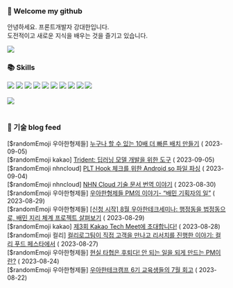 ### 👋 Welcome my github

안녕하세요. 프론트개발자 강대한입니다.
<br>
도전적이고 새로운 지식을 배우는 것을 즐기고 있습니다.

<!--
![header](https://capsule-render.vercel.app/api?type=Waving&color=auto&height=300&section=header&text=Welcome&fontAlignY=40&desc=KangDaeHan%20github%20&descSize=20&descAlignY=55&animation=fadeIn&fontSize=90)

**KangDaeHan/KangDaeHan** is a ✨ _special_ ✨ repository because its `README.md` (this file) appears on your GitHub profile.

Here are some ideas to get you started:

- 🔭 I’m currently working on ...
- 🌱 I’m currently learning ...
- 👯 I’m looking to collaborate on ...
- 🤔 I’m looking for help with ...
- 💬 Ask me about ...
- 📫 How to reach me: ...
- 😄 Pronouns: ...
- ⚡ Fun fact: ...
-->

<a href="https://twinfamily.github.io" target="_blank"><img src="https://img.shields.io/badge/Blog-121D33?style=flat-square&logo=blogger&logoColor=ffffff"/></a>

### :books: Skills
<a href="#" target="_blank"><img src="https://img.shields.io/badge/React-61DAFB?style=flat-square&logo=react&logoColor=ffffff"/></a>
<a href="#" target="_blank"><img src="https://img.shields.io/badge/Html5-E34F26?style=flat-square&logo=html5&logoColor=ffffff"/></a>
<a href="#" target="_blank"><img src="https://img.shields.io/badge/Javascript-F7DF1E?style=flat-square&logo=javascript&logoColor=ffffff"/></a>
<a href="#" target="_blank"><img src="https://img.shields.io/badge/Cssmodules-000000?style=flat-square&logo=cssmodules&logoColor=ffffff"/></a>
<a href="#" target="_blank"><img src="https://img.shields.io/badge/Node.js-339933?style=flat-square&logo=nodedotjs&logoColor=ffffff"/></a>
<a href="#" target="_blank"><img src="https://img.shields.io/badge/Typescript-3178C6?style=flat-square&logo=typescript&logoColor=ffffff"/></a>
<a href="#" target="_blank"><img src="https://img.shields.io/badge/Git-F05032?style=flat-square&logo=git&logoColor=ffffff"/></a>
<a href="#" target="_blank"><img src="https://img.shields.io/badge/Gitlab-FC6D26?style=flat-square&logo=gitlab&logoColor=ffffff"/></a>
<a href="#" target="_blank"><img src="https://img.shields.io/badge/Webpack-8DD6F9?style=flat-square&logo=webpack&logoColor=ffffff"/></a>
<a href="#" target="_blank"><img src="https://img.shields.io/badge/Vite-646CFF?style=flat-square&logo=vite&logoColor=ffffff"/></a>
<br><br>
<img src="https://github-readme-stats.vercel.app/api/top-langs/?username=KangDaeHan&layout=compact">
<br><br>
### :round_pushpin: 기술 blog feed
<!-- BLOG-POST-LIST:START --><div>[$randomEmoji 우아한형제들] <a target="_blank" href="https://techblog.woowahan.com/13569/">누구나 할 수 있는 10배 더 빠른 배치 만들기</a> ( 2023-09-05)</div><div>[$randomEmoji kakao] <a target="_blank" href="https://tech.kakao.com/2023/09/05/kakaobrain-trident/">Trident: 딥러닝 모델 개발을 위한 도구</a> ( 2023-09-05)</div><div>[$randomEmoji nhncloud] <a target="_blank" href="https://meetup.nhncloud.com/posts/371">PLT Hook 체크를 위한 Android so 파일 파싱</a> ( 2023-09-04)</div><div>[$randomEmoji nhncloud] <a target="_blank" href="https://meetup.nhncloud.com/posts/370">NHN Cloud 기술 문서 번역 이야기</a> ( 2023-08-30)</div><div>[$randomEmoji 우아한형제들] <a target="_blank" href="https://techblog.woowahan.com/13027/">우아한형제들 PM의 이야기- “배민 기획자의 일”</a> ( 2023-08-29)</div><div>[$randomEmoji 우아한형제들] <a target="_blank" href="https://techblog.woowahan.com/13547/">[신청 시작] 8월 우아한테크세미나: 행정동을 법정동으로, 배민 지리 체계 프로젝트 살펴보기</a> ( 2023-08-29)</div><div>[$randomEmoji kakao] <a target="_blank" href="https://tech.kakao.com/2023/08/28/kakao-tech-meet-3/">제3회 Kakao Tech Meet에 초대합니다!</a> ( 2023-08-28)</div><div>[$randomEmoji 컬리] <a target="_blank" href="http://thefarmersfront.github.io/blog/kurlylog-user-research-in-kurly-food-festa-2023/">컬리로그팀이 직접 고객을 만나고 리서치를 진행한 이야기: 컬리 푸드 페스타에서</a> ( 2023-08-27)</div><div>[$randomEmoji 우아한형제들] <a target="_blank" href="https://techblog.woowahan.com/13249/">현실 타협은 후퇴다! 안 되는 일을 되게 만드는 PM이란?</a> ( 2023-08-24)</div><div>[$randomEmoji 우아한형제들] <a target="_blank" href="https://techblog.woowahan.com/13374/">우아한테크캠프 6기 교육생들의 7월 회고</a> ( 2023-08-22)</div><!-- BLOG-POST-LIST:END -->

<!-- ![Anurag's GitHub stats](https://github-readme-stats.vercel.app/api?username=KangDaeHan&show_icons=true&theme=radical) -->
<!--
### 📫 Blog
<table><tbody><tr>
<td>
    <a href="https://yeonyeon.tistory.com/312">
        <div>[인프콘 후기] 2023 INFCON </div>
    </a>
    <div>1. 인프콘에 참가하다 🙂 어떻게 참가할 수 있었는가 때는 2023년 7월 18일 12시 48분. 인프콘 추첨 결과 공개까지 12... </div>
    <div>23.08.16</div>
</td>
<td>
    <a href="https://yeonyeon.tistory.com/311">
        <img width="100%" src="/img/8066187260670780795.png"/><br/>
        <div>[Git] 머지 커밋 revert 하기 </div>
    </a>
    <div>🤔 git revert란? git revert란 일부 기존의 커밋들을 되돌리는 작업이다. git reset과는 다른 것이, git reset은 기... </div>
    <div>23.08.13</div>
</td>
<td>
    <a href="https://yeonyeon.tistory.com/310">
        <img width="100%" src="/img/9188834980247484156.png"/><br/>
        <div>[Spring Batch] 개념부터 코드까지 </div>
    </a>
    <div>목차 1. Spring Batch란? 2. Spring Batch 구조 3. 기본적인 세팅 4. Job, Step 5. ItemReader, ItemProcessor,  ItemW... </div>
    <div>23.07.21</div>
</td>
</tr>
</tbody></table>
-->
